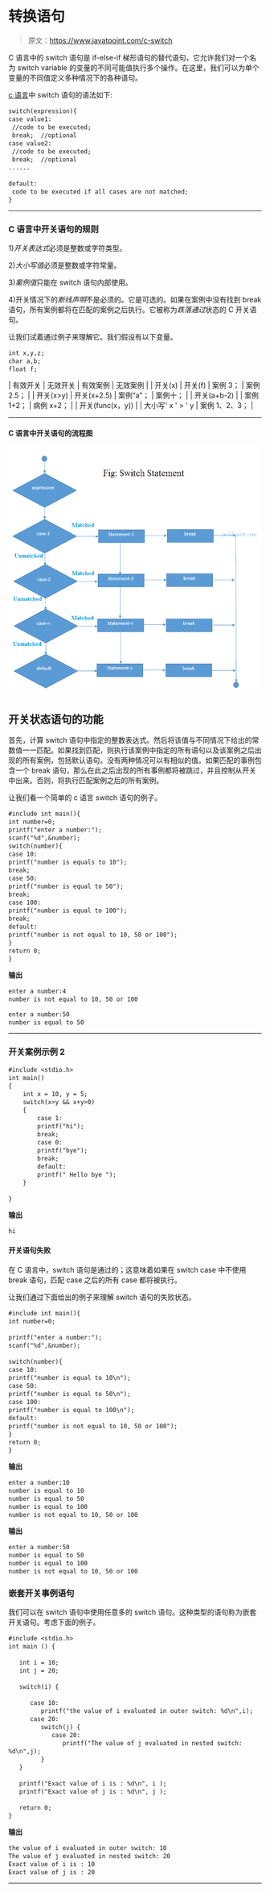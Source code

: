 # 转换语句

> 原文：<https://www.javatpoint.com/c-switch>

C 语言中的 switch 语句是 if-else-if 梯形语句的替代语句，它允许我们对一个名为 switch variable 的变量的不同可能值执行多个操作。在这里，我们可以为单个变量的不同值定义多种情况下的各种语句。

[c 语言](https://www.javatpoint.com/c-programming-language-tutorial)中 switch 语句的语法如下:

```
switch(expression){  
case value1:  
 //code to be executed;  
 break;  //optional
case value2:  
 //code to be executed;  
 break;  //optional
......  

default:   
 code to be executed if all cases are not matched;  
}  

```

* * *

### C 语言中开关语句的规则

1)*开关表达式*必须是整数或字符类型。

2)*大小写值*必须是整数或字符常量。

3)*案例值*只能在 switch 语句内部使用。

4)开关情况下的*断线声明*不是必须的。它是可选的。如果在案例中没有找到 break 语句，所有案例都将在匹配的案例之后执行。它被称为*跌落通过*状态的 C 开关语句。

让我们试着通过例子来理解它。我们假设有以下变量。

```
int x,y,z;
char a,b;
float f;

```

| 有效开关 | 无效开关 | 有效案例 | 无效案例 |
| 开关(x) | 开关(f) | 案例 3； | 案例 2.5； |
| 开关(x>y) | 开关(x+2.5) | 案例“a”； | 案例十； |
| 开关(a+b-2) |  | 案例 1+2； | 病例 x+2； |
| 开关(func(x，y)) |  | 大小写' x ' > ' y | 案例 1、2、3； |

* * *

#### C 语言中开关语句的流程图

![flow of switch statement in c](img/d88369a3be936e513e43c5a2777463cd.png)

## 开关状态语句的功能

首先，计算 switch 语句中指定的整数表达式。然后将该值与不同情况下给出的常数值一一匹配。如果找到匹配，则执行该案例中指定的所有语句以及该案例之后出现的所有案例，包括默认语句。没有两种情况可以有相似的值。如果匹配的事例包含一个 break 语句，那么在此之后出现的所有事例都将被跳过，并且控制从开关中出来。否则，将执行匹配案例之后的所有案例。

让我们看一个简单的 c 语言 switch 语句的例子。

```
#include int main(){  
int number=0;   
printf("enter a number:");  
scanf("%d",&number);  
switch(number){  
case 10:  
printf("number is equals to 10");  
break;  
case 50:  
printf("number is equal to 50");  
break;  
case 100:  
printf("number is equal to 100");  
break;  
default:  
printf("number is not equal to 10, 50 or 100");  
}  
return 0;
} 
```

**输出**

```
enter a number:4
number is not equal to 10, 50 or 100

```

```
enter a number:50
number is equal to 50

```

* * *

### 开关案例示例 2

```
#include <stdio.h>
int main()
{
	int x = 10, y = 5; 
	switch(x>y && x+y>0)
	{
		case 1: 
		printf("hi");
		break; 
		case 0: 
		printf("bye");
		break;
		default: 
		printf(" Hello bye ");
	} 

}

```

**输出**

```
hi	

```

#### 开关语句失败

在 C 语言中，switch 语句是通过的；这意味着如果在 switch case 中不使用 break 语句，匹配 case 之后的所有 case 都将被执行。

让我们通过下面给出的例子来理解 switch 语句的失败状态。

```
#include int main(){  
int number=0;  

printf("enter a number:");
scanf("%d",&number);

switch(number){
case 10:
printf("number is equal to 10\n");
case 50:
printf("number is equal to 50\n");
case 100:
printf("number is equal to 100\n");
default:
printf("number is not equal to 10, 50 or 100");
}
return 0;
} 
```

**输出**

```
enter a number:10
number is equal to 10
number is equal to 50
number is equal to 100
number is not equal to 10, 50 or 100

```

**输出**

```
enter a number:50
number is equal to 50
number is equal to 100
number is not equal to 10, 50 or 100

```

### 嵌套开关事例语句

我们可以在 switch 语句中使用任意多的 switch 语句。这种类型的语句称为嵌套开关语句。考虑下面的例子。

```
#include <stdio.h>
int main () {

   int i = 10;
   int j = 20;

   switch(i) {

      case 10: 
         printf("the value of i evaluated in outer switch: %d\n",i);
      case 20:
         switch(j) {
            case 20:
               printf("The value of j evaluated in nested switch: %d\n",j);
         }
   }

   printf("Exact value of i is : %d\n", i );
   printf("Exact value of j is : %d\n", j );

   return 0;
}

```

**输出**

```
the value of i evaluated in outer switch: 10
The value of j evaluated in nested switch: 20
Exact value of i is : 10
Exact value of j is : 20 

```

* * *
